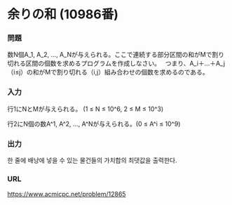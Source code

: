 # 余りの和 \(10986番\)

### 問題

数N個A_1, A_2, ..., A_Nが与えられる。ここで連続する部分区間の和がMで割り切れる区間の個数を求めるプログラムを作成しなさい。　
つまり、A_i＋…＋A_j（i≤j）の和がMで割り切れる（i,j）組み合わせの個数を求めるのである。
     

### 入力

行1にNとMが与えられる。 (1 ≤ N ≤ 10^6, 2 ≤ M ≤ 10^3)　

行2にN個の数A^1, A^2, ..., A^Nが与えられる。(0 ≤ A^i ≤ 10^9)


### 出力

한 줄에 배낭에 넣을 수 있는 물건들의 가치합의 최댓값을 출력한다.


### URL

https://www.acmicpc.net/problem/12865